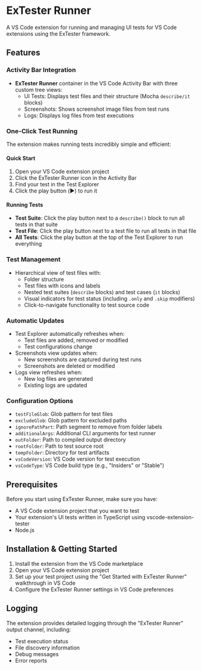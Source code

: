 # ExTester Runner

A VS Code extension for running and managing UI tests for VS Code extensions using the ExTester framework.

## Features

### Activity Bar Integration

- **ExTester Runner** container in the VS Code Activity Bar with three custom tree views:
  - UI Tests: Displays test files and their structure (Mocha `describe/it` blocks)
  - Screenshots: Shows screenshot image files from test runs
  - Logs: Displays log files from test executions

### One-Click Test Running

The extension makes running tests incredibly simple and efficient:

#### Quick Start

1. Open your VS Code extension project
2. Click the ExTester Runner icon in the Activity Bar
3. Find your test in the Test Explorer
4. Click the play button (▶️) to run it

#### Running Tests

- **Test Suite**: Click the play button next to a `describe()` block to run all tests in that suite
- **Test File**: Click the play button next to a test file to run all tests in that file
- **All Tests**: Click the play button at the top of the Test Explorer to run everything

### Test Management

- Hierarchical view of test files with:
  - Folder structure
  - Test files with icons and labels
  - Nested test suites (`describe` blocks) and test cases (`it` blocks)
  - Visual indicators for test status (including `.only` and `.skip` modifiers)
  - Click-to-navigate functionality to test source code

### Automatic Updates

- Test Explorer automatically refreshes when:
  - Test files are added, removed or modified
  - Test configurations change
- Screenshots view updates when:
  - New screenshots are captured during test runs
  - Screenshots are deleted or modified
- Logs view refreshes when:
  - New log files are generated
  - Existing logs are updated

### Configuration Options

- `testFileGlob`: Glob pattern for test files
- `excludeGlob`: Glob pattern for excluded paths
- `ignorePathPart`: Path segment to remove from folder labels
- `additionalArgs`: Additional CLI arguments for test runner
- `outFolder`: Path to compiled output directory
- `rootFolder`: Path to test source root
- `tempFolder`: Directory for test artifacts
- `vsCodeVersion`: VS Code version for test execution
- `vsCodeType`: VS Code build type (e.g., "Insiders" or "Stable")

## Prerequisites

Before you start using ExTester Runner, make sure you have:

- A VS Code extension project that you want to test
- Your extension's UI tests written in TypeScript using vscode-extension-tester
- Node.js

## Installation & Getting Started

1. Install the extension from the VS Code marketplace
2. Open your VS Code extension project
3. Set up your test project using the "Get Started with ExTester Runner" walkthrough in VS Code
4. Configure the ExTester Runner settings in VS Code preferences

## Logging

The extension provides detailed logging through the "ExTester Runner" output channel, including:

- Test execution status
- File discovery information
- Debug messages
- Error reports

